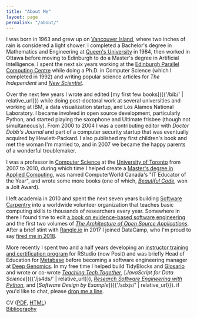 ```yaml
---
title: "About Me"
layout: page
permalink: "/about/"
---
```


I was born in 1963 and grew up on [Vancouver Island](http://www.town.lakecowichan.bc.ca/),
where two inches of rain is considered a light shower.
I completed a Bachelor's degree in Mathematics and Engineering at [Queen's University](http://www.queensu.ca) in 1984,
then worked in Ottawa before moving to Edinburgh
to do a Master's degree in Artificial Intelligence.
I spent the next six years working at the [Edinburgh Parallel Computing Centre](http://www.epcc.ed.ac.uk/)
while doing a Ph.D. in Computer Science (which I completed in 1992)
and writing popular science articles for *The Independent* and [*New Scientist*](https://www.newscientist.com/).

Over the next few years
I wrote and edited [my first few books]({{'/bib/' | relative_url}})
while doing post-doctoral work at several universities
and working at IBM, a data visualization startup, and Los Alamos National Laboratory.
I became involved in open source development, particularly Python,
and started playing the saxophone and Ultimate frisbee (though not simultaneously).
From 2000 to 2004 I was a contributing editor with *Doctor Dobb's Journal*
and part of a computer security startup that was eventually acquired by Hewlett-Packard.
I also published my first children's book and met the woman I'm married to,
and in 2007 we became the happy parents of a wonderful troublemaker.

I was a professor in [Computer Science](http://web.cs.toronto.edu/)
at the [University of Toronto](http://www.utoronto.ca) from 2007 to 2010,
during which time I helped create a [Master's degree in Applied Computing](https://mscac.utoronto.ca/),
was named ComputerWorld Canada's "IT Educator of the Year",
and wrote some more books
(one of which,
[*Beautiful Code*](http://www.amazon.com/Beautiful-Code-Leading-Programmers-Practice/dp/0596510047/),
won a Jolt Award).

I left academia in 2010
and spent the next seven years building [Software Carpentry](https://carpentries.org) into
a worldwide volunteer organization that teaches basic computing skills to thousands of researchers every year.
Somewhere in there I found time to edit
[a book on evidence-based software engineering](http://www.amazon.com/Making-Software-Really-Works-Believe/dp/0596808321/)
and the first two volumes of [*The Architecture of Open Source Applications*](http://aosabook.org).
After a brief stint with [Rangle.io](http://rangle.io) in 2017 I joined DataCamp,
who I'm proud to say [fired me in 2018](https://www.buzzfeednews.com/article/daveyalba/datacamp-sexual-harassment-metoo-tech-startup).

More recently I spent two and a half years developing
an [instructor training and certification program](http://education.rstudio.com/trainers) for RStudio (now Posit)
and was briefly Head of Education for [Metabase](http://www.metabase.com/)
before becoming a software engineering manager at [Deep Genomics](https://www.deepgenomics.com/).
In my free time I helped build TidyBlocks and [Glosario](https://glosario.carpentries.org/)
and wrote or co-wrote [*Teaching Tech Together*](http://teachtogether.tech),
[*JavaScript for Data Science*]({{'/js4ds/' | relative_url}}),
[*Research Software Engineering with Python*](https://merely-useful.tech/py-rse/),
and [*Software Design by Example*]({{'/sdxjs/' | relative_url}}).
if you'd like to chat,
please [drop me a line](mailto:gvwilson@third-bit.com).

CV (<a href="{{ '/cv/gvwilson.pdf' | relative_url }}">PDF</a>, <a href="{{ '/cv/' | relative_url }}">HTML</a>)
<br>
<a href="{{ '/bib/' | relative_url }}">Bibliography</a>
